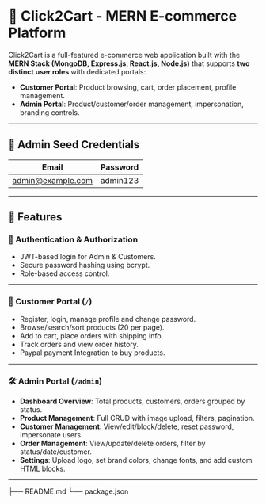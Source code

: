 # 🛒 Click2Cart - MERN E-commerce Platform

Click2Cart is a full-featured e-commerce web application built with the **MERN Stack (MongoDB, Express.js, React.js, Node.js)** that supports **two distinct user roles** with dedicated portals:

- **Customer Portal**: Product browsing, cart, order placement, profile management.
- **Admin Portal**: Product/customer/order management, impersonation, branding controls.
---

## 🔑 Admin Seed Credentials

| Email              | Password   |
|-------------------|------------|
| admin@example.com | admin123   |

---

## 🚀 Features

### 🔐 Authentication & Authorization
- JWT-based login for Admin & Customers.
- Secure password hashing using bcrypt.
- Role-based access control.
---

### 👤 Customer Portal (`/`)
- Register, login, manage profile and change password.
- Browse/search/sort products (20 per page).
- Add to cart, place orders with shipping info.
- Track orders and view order history.
- Paypal payment Integration to buy products.

---

### 🛠 Admin Portal (`/admin`)
- **Dashboard Overview**: Total products, customers, orders grouped by status.
- **Product Management**: Full CRUD with image upload, filters, pagination.
- **Customer Management**: View/edit/block/delete, reset password, impersonate users.
- **Order Management**: View/update/delete orders, filter by status/date/customer.
- **Settings**: Upload logo, set brand colors, change fonts, and add custom HTML blocks.

---


├── README.md
└── package.json
